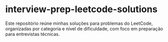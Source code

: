 # interview-prep-leetcode-solutions
Este repositório reúne minhas soluções para problemas do LeetCode, organizadas por categoria e nível de dificuldade, com foco em preparação para entrevistas técnicas.
